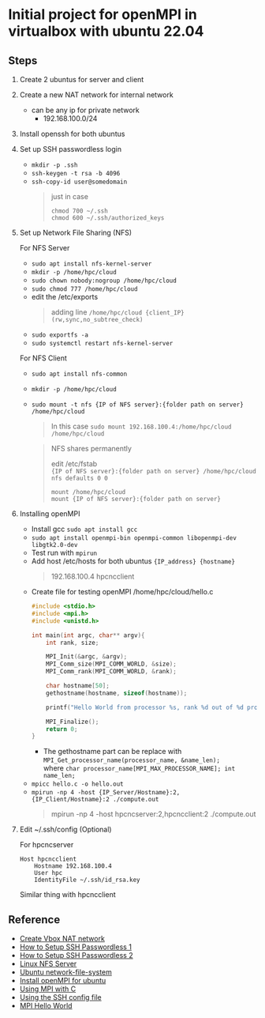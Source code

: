 # Initial project for openMPI in virtualbox with ubuntu 22.04

## Steps

1. Create 2 ubuntus for server and client

2. Create a new NAT network for internal network
    - can be any ip for private network
        - 192.168.100.0/24

3. Install openssh for both ubuntus

4. Set up SSH passwordless login
    - `mkdir -p .ssh`
    - `ssh-keygen -t rsa -b 4096`
    - `ssh-copy-id user@somedomain`
        > just in case
        > ```
        > chmod 700 ~/.ssh
        > chmod 600 ~/.ssh/authorized_keys
        > ```

5. Set up Network File Sharing (NFS)

    For NFS Server
    - `sudo apt install nfs-kernel-server`
    - `mkdir -p /home/hpc/cloud`
    - `sudo chown nobody:nogroup /home/hpc/cloud`
    - `sudo chmod 777 /home/hpc/cloud`
    - edit the /etc/exports
        > adding line `/home/hpc/cloud {client_IP}(rw,sync,no_subtree_check)`
    - `sudo exportfs -a`
    - `sudo systemctl restart nfs-kernel-server`

    For NFS Client
    - `sudo apt install nfs-common`
    - `mkdir -p /home/hpc/cloud`
    - `sudo mount -t nfs {IP of NFS server}:{folder path on server} /home/hpc/cloud`
        > In this case `sudo mount 192.168.100.4:/home/hpc/cloud /home/hpc/cloud`

        > NFS shares permanently
        >
        > edit /etc/fstab  
        > `{IP of NFS server}:{folder path on server} /home/hpc/cloud nfs defaults 0 0`
        > ```
        > mount /home/hpc/cloud
        > mount {IP of NFS server}:{folder path on server}
        > ```

6. Installing openMPI
    - Install gcc `sudo apt install gcc`
    - `sudo apt install openmpi-bin openmpi-common libopenmpi-dev libgtk2.0-dev`
    - Test run with `mpirun`
    - Add host /etc/hosts for both ubuntus `{IP_address} {hostname}`
        > 192.168.100.4 hpcncclient
    - Create file for testing openMPI /home/hpc/cloud/hello.c
        ```c
        #include <stdio.h>
        #include <mpi.h>
        #include <unistd.h>

        int main(int argc, char** argv){
            int rank, size;

            MPI_Init(&argc, &argv);
            MPI_Comm_size(MPI_COMM_WORLD, &size);
            MPI_Comm_rank(MPI_COMM_WORLD, &rank);

            char hostname[50];
            gethostname(hostname, sizeof(hostname));

            printf("Hello World from processor %s, rank %d out of %d processors\n", hostname, rank, size);

            MPI_Finalize();
            return 0;
        }
        ```
        - The gethostname part can be replace with `MPI_Get_processor_name(processor_name, &name_len);`  
            where `char processor_name[MPI_MAX_PROCESSOR_NAME]; int name_len;`
    - `mpicc hello.c -o hello.out`
    - `mpirun -np 4 -host {IP_Server/Hostname}:2,{IP_Client/Hostname}:2 ./compute.out`
        > mpirun -np 4 -host hpcncserver:2,hpcncclient:2 ./compute.out

7. Edit ~/.ssh/config (Optional)

    For hpcncserver
    ```
    Host hpcncclient
        Hostname 192.168.100.4
        User hpc
        IdentityFile ~/.ssh/id_rsa.key
    ```
    Similar thing with hpcncclient

## Reference

- [Create Vbox NAT network](https://youtu.be/DzmUOeFdc-w?si=ojOF30BhUHpVZpEY)
- [How to Setup SSH Passwordless 1](https://www.strongdm.com/blog/ssh-passwordless-login)
- [How to Setup SSH Passwordless 2](https://linuxize.com/post/how-to-setup-passwordless-ssh-login/)
- [Linux NFS Server](https://bluexp.netapp.com/blog/azure-anf-blg-linux-nfs-server-how-to-set-up-server-and-client)
- [Ubuntu network-file-system](https://ubuntu.com/server/docs/network-file-system-nfs)
- [Install openMPI for ubuntu](https://medium.com/@ayshenesirli5/installing-open-mpi-for-ubuntu-31328b01f20b)
- [Using MPI with C](https://curc.readthedocs.io/en/latest/programming/MPI-C.html)
- [Using the SSH config file](https://linuxize.com/post/using-the-ssh-config-file/)
- [MPI Hello World](https://mpitutorial.com/tutorials/mpi-hello-world/)